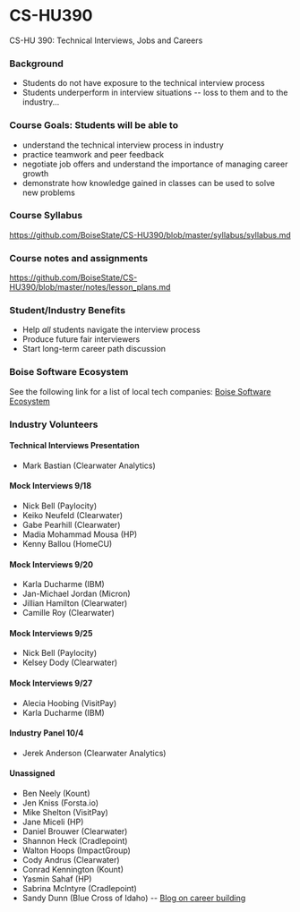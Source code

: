 # CS-HU390
CS-HU 390: Technical Interviews, Jobs and Careers

### Background
* Students do not have exposure to the technical interview process  
* Students underperform in interview situations -- loss to them and to the industry...  

### Course Goals: Students will be able to
* understand the technical interview process in industry 
* practice teamwork and peer feedback  
* negotiate job offers and understand the importance of managing career growth  
* demonstrate how knowledge gained in classes can be used to solve new problems 

### Course Syllabus
https://github.com/BoiseState/CS-HU390/blob/master/syllabus/syllabus.md

### Course notes and assignments
https://github.com/BoiseState/CS-HU390/blob/master/notes/lesson_plans.md

### Student/Industry Benefits
* Help _all_ students navigate the interview process 
* Produce future fair interviewers   
* Start long-term career path discussion 

### Boise Software Ecosystem

See the following link for a list of local tech companies: [Boise Software
Ecosystem](https://www.google.com/maps/d/u/0/viewer?mid=1nNKoUeUyjujd4V6AxXOwGac6AMs&hl=en_US&ll=43.61937734812595%2C-116.27849019067384&z=11)

### Industry Volunteers

#### Technical Interviews Presentation 
* Mark Bastian (Clearwater Analytics)

#### Mock Interviews  9/18
* Nick Bell (Paylocity)
* Keiko Neufeld (Clearwater)
* Gabe Pearhill (Clearwater)
* Madia Mohammad Mousa (HP)
* Kenny Ballou (HomeCU)

#### Mock Interviews  9/20
* Karla Ducharme (IBM)
* Jan-Michael Jordan (Micron) 
* Jillian Hamilton (Clearwater)
* Camille Roy (Clearwater)

#### Mock Interviews  9/25
* Nick Bell (Paylocity)
* Kelsey Dody (Clearwater)

#### Mock Interviews 9/27
* Alecia Hoobing (VisitPay)
* Karla Ducharme (IBM)

#### Industry Panel 10/4
* Jerek Anderson (Clearwater Analytics) 

#### Unassigned 
* Ben Neely (Kount)
* Jen Kniss (Forsta.io)
* Mike Shelton (VisitPay) 
* Jane Miceli (HP) 
* Daniel Brouwer (Clearwater) 
* Shannon Heck (Cradlepoint) 
* Walton Hoops (ImpactGroup) 
* Cody Andrus (Clearwater)   
* Conrad Kennington (Kount) 
* Yasmin Sahaf (HP) 
* Sabrina McIntyre (Cradlepoint) 
* Sandy Dunn (Blue Cross of Idaho) -- [Blog on career building](https://sites.google.com/view/thoughtsoncareerbuilding/home)

